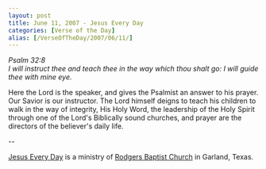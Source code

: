 ```yaml
---
layout: post
title: June 11, 2007 - Jesus Every Day
categories: [Verse of the Day]
alias: [/VerseOfTheDay/2007/06/11/]
---
```


_Psalm 32:8  
I will instruct thee and teach thee in the way which thou shalt go:
I will guide thee with mine eye._

Here the Lord is the speaker, and gives the Psalmist an answer to
his prayer. Our Savior is our instructor. The Lord himself deigns to
teach his children to walk in the way of integrity, His Holy Word,
the leadership of the Holy Spirit through one of the Lord's
Biblically sound churches, and prayer are the directors of the
believer's daily life.

 --

<a href=http://jesuseveryday.net>Jesus Every Day</a> is a ministry of <a href=http://rodgersbaptist.net>Rodgers Baptist Church</a> in Garland, Texas.
